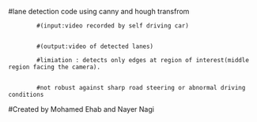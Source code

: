 #lane detection code using canny and hough transfrom 



            #(input:video recorded by self driving car)


            #(output:video of detected lanes)

            #limiation : detects only edges at region of interest(middle region facing the camera).


            #not robust against sharp road steering or abnormal driving conditions


#Created by Mohamed Ehab and Nayer Nagi
